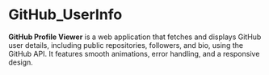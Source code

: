 # GitHub_UserInfo
**GitHub Profile Viewer** is a web application that fetches and displays GitHub user details, including public repositories, followers, and bio, using the GitHub API. It features smooth animations, error handling, and a responsive design.
